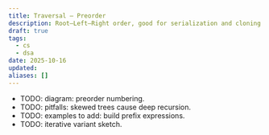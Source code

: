 ```yaml
---
title: Traversal — Preorder
description: Root–Left–Right order, good for serialization and cloning.
draft: true
tags:
  - cs
  - dsa
date: 2025-10-16
updated:
aliases: []
---
```

- TODO: diagram: preorder numbering.
- TODO: pitfalls: skewed trees cause deep recursion.
- TODO: examples to add: build prefix expressions.
- TODO: iterative variant sketch.

